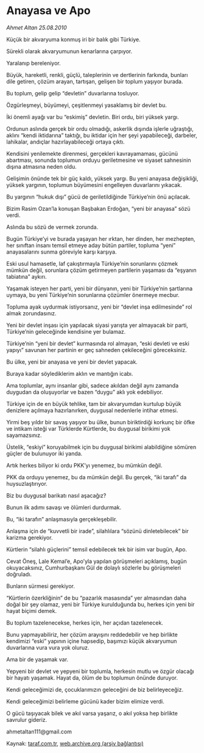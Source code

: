 # Anayasa ve Apo

*Ahmet Altan 25.08.2010*

<div class="yazi"><p>Küçük bir akvaryuma konmuş iri bir balık gibi Türkiye.</p>
<p>Sürekli olarak akvaryumunun kenarlarına çarpıyor.</p>
<p>Yaralanıp bereleniyor.</p>
<p>Büyük, hareketli, renkli, güçlü, taleplerinin ve dertlerinin farkında, bunları dile getiren, çözüm arayan, tartışan, gelişen bir toplum yaşıyor burada.</p>
<p>Bu toplum, gelip gelip “devletin” duvarlarına tosluyor.</p>
<p>Özgürleşmeyi, büyümeyi, çeşitlenmeyi yasaklamış bir devlet bu.</p>
<p>İki önemli ayağı var bu “eskimiş” devletin. Biri ordu, biri yüksek yargı.</p>
<p>Ordunun aslında gerçek bir ordu olmadığı, askerlik dışında işlerle uğraştığı, aklını “kendi iktidarına” taktığı, bu iktidar için her şeyi yapabileceği, darbeler, lahikalar, andıçlar hazırlayabileceği ortaya çıktı.</p>
<p>Kendisini yenilemekte direnmesi, gerçekleri kavrayamaması, gücünü abartması, sonunda toplumun orduyu geriletmesine ve siyaset sahnesinin dışına atmasına neden oldu.</p>
<p>Gelişimin önünde tek bir güç kaldı, yüksek yargı. Bu yeni anayasa değişikliği, yüksek yargının, toplumun büyümesini engelleyen duvarlarını yıkacak.</p>
<p>Bu yargının “hukuk dışı” gücü de geriletildiğinde Türkiye’nin önü açılacak.</p>
<p>Bizim Rasim Ozan’la konuşan Başbakan Erdoğan, “yeni bir anayasa” sözü verdi.</p>
<p>Aslında bu sözü de vermek zorunda.</p>
<p>Bugün Türkiye’yi ve burada yaşayan her ırktan, her dinden, her mezhepten, her sınıftan insanı temsil etmeye aday bütün partiler, topluma “yeni” anayasalarını sunma göreviyle karşı karşıya.</p>
<p>Eski usul hamasetle, laf çakıştırmayla Türkiye’nin sorunlarını çözmek mümkün değil, sorunlara çözüm getirmeyen partilerin yaşaması da “eşyanın tabiatına” aykırı.</p>
<p>Yaşamak isteyen her parti, yeni bir dünyanın, yeni bir Türkiye’nin şartlarına uymaya, bu yeni Türkiye’nin sorunlarına çözümler önermeye mecbur.</p>
<p>Topluma ayak uydurmak istiyorsanız, yeni bir “devlet inşa edilmesinde” rol almak zorundasınız.</p>
<p>Yeni bir devlet inşası için yapılacak siyasi yarışta yer almayacak bir parti, Türkiye’nin geleceğinde kendisine yer bulamaz.</p>
<p>Türkiye’nin “yeni bir devlet” kurmasında rol almayan, “eski devleti ve eski yapıyı” savunan her partinin er geç sahneden çekileceğini göreceksiniz.</p>
<p>Bu ülke, yeni bir anayasa ve yeni bir devlet yapacak.</p>
<p>Buraya kadar söylediklerim aklın ve mantığın icabı.</p>
<p>Ama toplumlar, aynı insanlar gibi, sadece akıldan değil aynı zamanda duygudan da oluşuyorlar ve bazen “duygu” aklı yok edebiliyor.</p>
<p>Türkiye için de en büyük tehlike, tam bir akvaryumdan kurtulup büyük denizlere açılmaya hazırlanırken, duygusal nedenlerle intihar etmesi.</p>
<p>Yirmi beş yıldır bir savaş yaşıyor bu ülke, bunun biriktirdiği korkunç bir öfke ve intikam isteği var Türklerde Kürtlerde, bu duygusal birikimi yok sayamazsınız.</p>
<p>Üstelik, “eskiyi” koruyabilmek için bu duygusal birikimi alabildiğine sömüren güçler de bulunuyor iki yanda.</p>
<p>Artık herkes biliyor ki ordu PKK’yı yenemez, bu mümkün değil.</p>
<p>PKK da orduyu yenemez, bu da mümkün değil. Bu gerçek, “iki tarafı” da huysuzlaştırıyor.</p>
<p>Biz bu duygusal barikatı nasıl aşacağız?</p>
<p>Bunun ilk adımı savaşı ve ölümleri durdurmak.</p>
<p>Bu, “iki tarafın” anlaşmasıyla gerçekleşebilir.</p>
<p>Anlaşma için de “kuvvetli bir irade”, silahlılara “sözünü dinletebilecek” bir karizma gerekiyor.</p>
<p>Kürtlerin “silahlı güçlerini” temsil edebilecek tek bir isim var bugün, Apo.</p>
<p>Cevat Öneş, Lale Kemal’e, Apo’yla yapılan görüşmeleri açıklamış, bugün okuyacaksınız, Cumhurbaşkanı Gül de dolaylı sözlerle bu görüşmeleri doğruladı.</p>
<p>Bunların sürmesi gerekiyor.</p>
<p>“Kürtlerin özerkliğinin” de bu “pazarlık masasında” yer almasından daha doğal bir şey olamaz, yeni bir Türkiye kurulduğunda bu, herkes için yeni bir hayat biçimi demek.</p>
<p>Bu toplum tazelenecekse, herkes için, her açıdan tazelenecek.</p>
<p>Bunu yapmayabiliriz, her çözüm arayışını reddedebilir ve hep birlikte kendimizi “eski” yapının içine hapsedip, başımızı küçük akvaryumun duvarlarına vura vura yok oluruz.</p>
<p>Ama bir de yaşamak var.</p>
<p>Yepyeni bir devlet ve yepyeni bir toplumla, herkesin mutlu ve özgür olacağı bir hayatı yaşamak. Hayat da, ölüm de bu toplumun önünde duruyor.</p>
<p>Kendi geleceğimizi de, çocuklarımızın geleceğini de biz belirleyeceğiz.</p>
<p>Kendi geleceğimizi belirleme gücünü kader bizim elimize verdi.</p>
<p>O gücü taşıyacak bilek ve akıl varsa yaşarız, o akıl yoksa hep birlikte savrulur gideriz.</p>
<p>ahmetaltan111@gmail.com</p></div>

Kaynak: [taraf.com.tr](http://www.taraf.com.tr:80/ahmet-altan/makale-anayasa-ve-apo.htm), [web.archive.org (arşiv bağlantısı)](http://web.archive.org/web/20100827000012/http://www.taraf.com.tr:80/ahmet-altan/makale-anayasa-ve-apo.htm)

